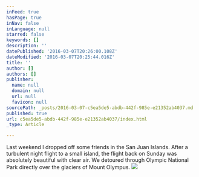 ```yaml
---
inFeed: true
hasPage: true
inNav: false
inLanguage: null
starred: false
keywords: []
description: ''
datePublished: '2016-03-07T20:26:00.108Z'
dateModified: '2016-03-07T20:25:44.016Z'
title: ''
author: []
authors: []
publisher:
  name: null
  domain: null
  url: null
  favicon: null
sourcePath: _posts/2016-03-07-c5ea5de5-abdb-442f-985e-e21352ab4037.md
published: true
url: c5ea5de5-abdb-442f-985e-e21352ab4037/index.html
_type: Article

---
```

Last weekend I dropped off some friends in the San Juan Islands. After a turbulent night flight to a small island, the flight back on Sunday was absolutely beautiful with clear air. We detoured through Olympic National Park directly over the glaciers of Mount Olympus.
![](https://the-grid-user-content.s3-us-west-2.amazonaws.com/796c87c1-cd07-441d-a163-a491041f7500.jpg)